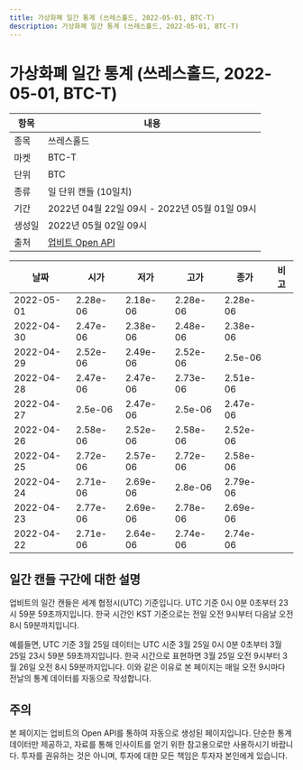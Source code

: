```yaml
---
title: 가상화폐 일간 통계 (쓰레스홀드, 2022-05-01, BTC-T)
description: 가상화폐 일간 통계 (쓰레스홀드, 2022-05-01, BTC-T)
---
```



가상화폐 일간 통계 (쓰레스홀드, 2022-05-01, BTC-T)
===

|항목|내용|
|--|--|
|종목|쓰레스홀드|
|마켓|BTC-T|
|단위|BTC|
|종류|일 단위 캔들 (10일치)|
|기간|2022년 04월 22일 09시 - 2022년 05월 01일 09시|
|생성일|2022년 05월 02일 09시|
|출처|[업비트 Open API](https://docs.upbit.com)|


|날짜|시가|저가|고가|종가|비고|
|--|--|--|--|--|--|
|2022-05-01|2.28e-06|2.18e-06|2.28e-06|2.28e-06|    |
|2022-04-30|2.47e-06|2.38e-06|2.48e-06|2.38e-06|    |
|2022-04-29|2.52e-06|2.49e-06|2.52e-06|2.5e-06|    |
|2022-04-28|2.47e-06|2.47e-06|2.73e-06|2.51e-06|    |
|2022-04-27|2.5e-06|2.47e-06|2.5e-06|2.47e-06|    |
|2022-04-26|2.58e-06|2.52e-06|2.58e-06|2.52e-06|    |
|2022-04-25|2.72e-06|2.57e-06|2.72e-06|2.58e-06|    |
|2022-04-24|2.71e-06|2.69e-06|2.8e-06|2.79e-06|    |
|2022-04-23|2.77e-06|2.69e-06|2.78e-06|2.69e-06|    |
|2022-04-22|2.71e-06|2.64e-06|2.74e-06|2.74e-06|    |


일간 캔들 구간에 대한 설명
---


업비트의 일간 캔들은 세계 협정시(UTC) 기준입니다. 
UTC 기준 0시 0분 0초부터 23시 59분 59초까지입니다. 
한국 시간인 KST 기준으로는 전일 오전 9시부터 다음날 오전 8시 59분까지입니다. 


예를들면, UTC 기준 3월 25일 데이터는 UTC 시준 3월 25일 0시 0분 0초부터 3월 25일 23시 59분 59초까지입니다. 
한국 시간으로 표현하면 3월 25일 오전 9시부터 3월 26일 오전 8시 59분까지입니다. 
이와 같은 이유로 본 페이지는 매일 오전 9시마다 전날의 통계 데이터를 자동으로 작성합니다. 


주의
---


본 페이지는 업비트의 Open API를 통하여 자동으로 생성된 페이지입니다. 
단순한 통계 데이터만 제공하고, 자료를 통해 인사이트를 얻기 위한 참고용으로만 사용하시기 바랍니다. 
투자를 권유하는 것은 아니며, 투자에 대한 모든 책임은 투자자 본인에게 있습니다. 
